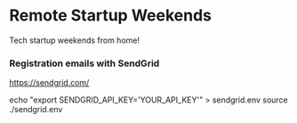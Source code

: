# Remote Startup Weekends

Tech startup weekends from home!

### Registration emails with SendGrid
https://sendgrid.com/

echo "export SENDGRID_API_KEY='YOUR_API_KEY'" > sendgrid.env
source ./sendgrid.env